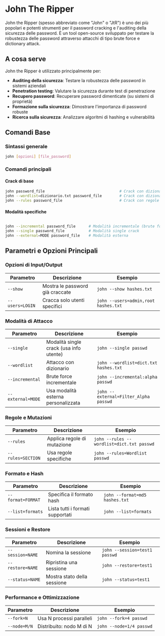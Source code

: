 # John The Ripper

John the Ripper (spesso abbreviato come "John" o "JtR") è uno dei più popolari e potenti strumenti per il password cracking e l'auditing della sicurezza delle password. È un tool open-source sviluppato per testare la robustezza delle password attraverso attacchi di tipo brute force e dictionary attack.

## A cosa serve

John the Ripper è utilizzato principalmente per:

- **Auditing della sicurezza**: Testare la robustezza delle password in sistemi aziendali
- **Penetration testing**: Valutare la sicurezza durante test di penetrazione
- **Recupero password**: Recuperare password dimenticate (su sistemi di proprietà)
- **Formazione sulla sicurezza**: Dimostrare l'importanza di password robuste
- **Ricerca sulla sicurezza**: Analizzare algoritmi di hashing e vulnerabilità


## Comandi Base

### Sintassi generale
```bash
john [opzioni] [file_password]
```

### Comandi principali

#### Crack di base
```bash
john password_file                                  # Crack con dizionario predefinito
john --wordlist=dizionario.txt password_file        # Crack con dizionario personalizzato
john --rules password_file                          # Crack con regole di mutazione
```

#### Modalità specifiche
```bash

john --incremental password_file      # Modalità incrementale (brute force)
john --single password_file           # Modalità single crack
john --external=MODE password_file    # Modalità esterna
```

## Parametri e Opzioni Principali

### Opzioni di Input/Output

| Parametro | Descrizione | Esempio |
|-----------|-------------|---------|
| `--show` | Mostra le password già craccate | `john --show hashes.txt` |
| `--users=LOGIN` | Cracca solo utenti specifici | `john --users=admin,root hashes.txt` |

### Modalità di Attacco

| Parametro | Descrizione | Esempio |
|-----------|-------------|---------|
| `--single` | Modalità single crack (usa info utente) | `john --single passwd` |
| `--wordlist` | Attacco con dizionario | `john --wordlist=dict.txt hashes.txt` |
| `--incremental` | Brute force incrementale | `john --incremental:alpha passwd` |
| `--external=MODE` | Usa modalità esterna personalizzata | `john --external=Filter_Alpha passwd` |

### Regole e Mutazioni

| Parametro | Descrizione | Esempio |
|-----------|-------------|---------|
| `--rules` | Applica regole di mutazione | `john --rules --wordlist=dict.txt passwd` |
| `--rules=SECTION` | Usa regole specifiche | `john --rules=Wordlist passwd` |

### Formato e Hash

| Parametro | Descrizione | Esempio |
|-----------|-------------|---------|
| `--format=FORMAT` | Specifica il formato hash | `john --format=md5 hashes.txt` |
| `--list=formats` | Lista tutti i formati supportati | `john --list=formats` |

### Sessioni e Restore

| Parametro | Descrizione | Esempio |
|-----------|-------------|---------|
| `--session=NAME` | Nomina la sessione | `john --session=test1 passwd` |
| `--restore=NAME` | Ripristina una sessione | `john --restore=test1` |
| `--status=NAME` | Mostra stato della sessione | `john --status=test1` |

### Performance e Ottimizzazione

| Parametro | Descrizione | Esempio |
|-----------|-------------|---------|
| `--fork=N` | Usa N processi paralleli | `john --fork=4 passwd` |
| `--node=M/N` | Distribuito: nodo M di N | `john --node=1/4 passwd` |

